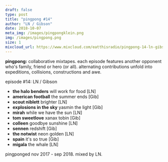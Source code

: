 ```yaml
---
draft: false
type: post
title: "pingpong #14"
author: "LN / Gibson"
date: 2018-10-07
meta_img: /images/pingpongklein.png
img: /images/pingpong.png
size: 1
mixcloud_url: https://www.mixcloud.com/eatthisradio/pingpong-14-ln-gibson/ 
---
```


**pingpong:** collaborative mixtapes.
each episode features another opponent who's family, friend or hero (or all). alternating contributions unfold into expeditions, collisions, constructions and awe.

episode #14: LN / Gibson

- **the halo benders** will work for food [LN]
- **american football** the summer ends [Gib]
- **scout niblett** brighter [LN]
- **explosions in the sky** yasmin the light [Gib]
- **mirah** while we have the sun [LN]
- **tom sweetlove** xanax tobin [Gib]
- **colleen** goodbye sunshine [LN]
- **sennen** redshift [Gib]
- **the notwist** neon golden [LN]
- **spain** it's so true [Gib]
- **migala** the whale [LN]

pingponged nov 2017 - sep 2018.
mixed by LN.
